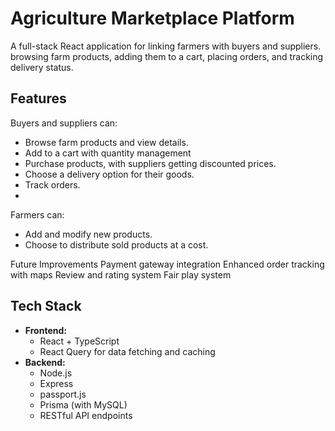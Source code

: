 # Agriculture Marketplace Platform

A full-stack React application for linking farmers with buyers and suppliers.
browsing farm products, adding them to a cart, placing orders, and tracking delivery status.

## Features
Buyers and suppliers can:
- Browse farm products and view details.
- Add to a cart with quantity management
- Purchase products, with suppliers getting discounted prices.
- Choose a delivery option for their goods.
- Track orders.
- 
Farmers can:
- Add and modify new products.
- Choose to distribute sold products at a cost.

Future Improvements
  Payment gateway integration
  Enhanced order tracking with maps
  Review and rating system
  Fair play system

## Tech Stack

- **Frontend:**
  - React + TypeScript
  - React Query for data fetching and caching
- **Backend:**
  - Node.js
  - Express
  - passport.js 
  - Prisma (with MySQL)
  - RESTful API endpoints

